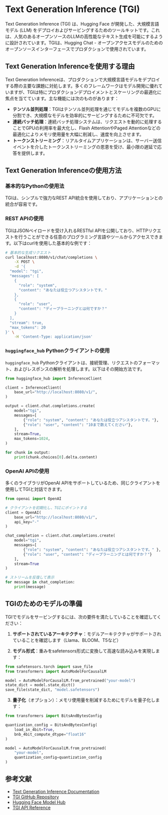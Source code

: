 # Text Generation Inference (TGI)

Text Generation Inference (TGI) は、Hugging Face が開発した、大規模言語モデル (LLM) をデプロイおよびサービングするためのツールキットです。これは、人気のあるオープンソースのLLMの高性能なテキスト生成を可能にするように設計されています。TGIは、Hugging Chat - オープンアクセスモデルのためのオープンソースインターフェースでプロダクションで使用されています。

## Text Generation Inferenceを使用する理由

Text Generation Inferenceは、プロダクションで大規模言語モデルをデプロイする際の主要な課題に対処します。多くのフレームワークはモデル開発に優れていますが、TGIは特にプロダクションデプロイメントとスケーリングの最適化に焦点を当てています。主な機能には次のものがあります：

- **テンソル並列処理**：TGIはテンソル並列処理を通じてモデルを複数のGPUに分割でき、大規模なモデルを効率的にサービングするために不可欠です。
- **連続バッチ処理**：連続バッチ処理システムは、リクエストを動的に処理することでGPUの利用率を最大化し、Flash AttentionやPaged Attentionなどの最適化によりメモリ使用量を大幅に削減し、速度を向上させます。
- **トークンストリーミング**：リアルタイムアプリケーションは、サーバー送信イベントを介したトークンストリーミングの恩恵を受け、最小限の遅延で応答を提供します。

## Text Generation Inferenceの使用方法

### 基本的なPythonの使用法

TGIは、シンプルで強力なREST API統合を使用しており、アプリケーションとの統合が容易です。

### REST APIの使用

TGIはJSONペイロードを受け入れるRESTful APIを公開しており、HTTPリクエストを行うことができる任意のプログラミング言語やツールからアクセスできます。以下はcurlを使用した基本的な例です：

```bash
# 基本的な生成リクエスト
curl localhost:8080/v1/chat/completions \
    -X POST \
    -d '{
  "model": "tgi",
  "messages": [
    {
      "role": "system",
      "content": "あなたは役立つアシスタントです。"
    },
    {
      "role": "user",
      "content": "ディープラーニングとは何ですか？"
    }
  ],
  "stream": true,
  "max_tokens": 20
}' \
    -H 'Content-Type: application/json'
```

### `huggingface_hub` Pythonクライアントの使用

`huggingface_hub` Pythonクライアントは、接続管理、リクエストのフォーマット、およびレスポンスの解析を処理します。以下はその開始方法です。

```python
from huggingface_hub import InferenceClient

client = InferenceClient(
    base_url="http://localhost:8080/v1/",
)

output = client.chat.completions.create(
    model="tgi",
    messages=[
        {"role": "system", "content": "あなたは役立つアシスタントです。"},
        {"role": "user", "content": "10まで数えてください"},
    ],
    stream=True,
    max_tokens=1024,
)

for chunk in output:
    print(chunk.choices[0].delta.content)
```


### OpenAI APIの使用

多くのライブラリがOpenAI APIをサポートしているため、同じクライアントを使用してTGIと対話できます。

```python
from openai import OpenAI

# クライアントを初期化し、TGIにポイントする
client = OpenAI(
    base_url="http://localhost:8080/v1/",
    api_key="-"
)

chat_completion = client.chat.completions.create(
    model="tgi",
    messages=[
        {"role": "system", "content": "あなたは役立つアシスタントです。" },
        {"role": "user", "content": "ディープラーニングとは何ですか？"}
    ],
    stream=True
)

# ストリームを反復して表示
for message in chat_completion:
    print(message)
```

## TGIのためのモデルの準備

TGIでモデルをサービングするには、次の要件を満たしていることを確認してください：

1. **サポートされているアーキテクチャ**：モデルアーキテクチャがサポートされていることを確認します（Llama、BLOOM、T5など）

2. **モデル形式**：重みをsafetensors形式に変換して高速な読み込みを実現します：

```python
from safetensors.torch import save_file
from transformers import AutoModelForCausalLM

model = AutoModelForCausalLM.from_pretrained("your-model")
state_dict = model.state_dict()
save_file(state_dict, "model.safetensors")
```

3. **量子化**（オプション）：メモリ使用量を削減するためにモデルを量子化します：

```python
from transformers import BitsAndBytesConfig

quantization_config = BitsAndBytesConfig(
    load_in_4bit=True,
    bnb_4bit_compute_dtype="float16"
)

model = AutoModelForCausalLM.from_pretrained(
    "your-model",
    quantization_config=quantization_config
)
```

## 参考文献

- [Text Generation Inference Documentation](https://huggingface.co/docs/text-generation-inference)
- [TGI GitHub Repository](https://github.com/huggingface/text-generation-inference)
- [Hugging Face Model Hub](https://huggingface.co/models)
- [TGI API Reference](https://huggingface.co/docs/text-generation-inference/api_reference)
